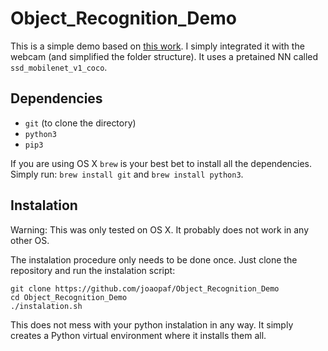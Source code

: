 # Object_Recognition_Demo
This is a simple demo based on [this work](https://github.com/tensorflow/models/blob/master/research/object_detection/object_detection_tutorial.ipynb). I simply integrated it with the webcam (and simplified the folder structure). It uses a pretained NN called ```ssd_mobilenet_v1_coco```.

## Dependencies
+ ```git``` (to clone the directory)
+ ```python3```
+ ```pip3```

If you are using OS X ```brew``` is your best bet to install all the dependencies. Simply run: ```brew install git``` and ```brew install python3```.

## Instalation
Warning: This was only tested on OS X. It probably does not work in any other OS.

The instalation procedure only needs to be done once. Just clone the repository and run the instalation script:
```
git clone https://github.com/joaopaf/Object_Recognition_Demo
cd Object_Recognition_Demo
./instalation.sh
```

This does not mess with your python instalation in any way. It simply creates a Python virtual environment where it installs them all.


